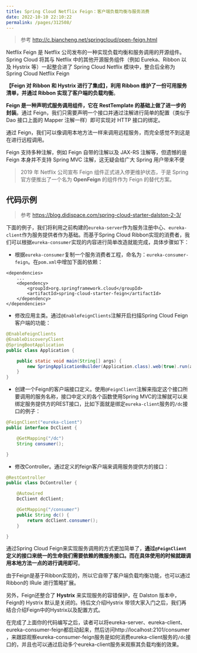 ```yaml
---
title: Spring Cloud Netflix Feign：客户端负载均衡与服务消费
date: 2022-10-10 22:10:22
permalink: /pages/312508/
---
```

> 参考 http://c.biancheng.net/springcloud/open-feign.html

Netflix Feign 是 Netflix 公司发布的一种实现负载均衡和服务调用的开源组件。Spring Cloud 将其与 Netflix 中的其他开源服务组件（例如 Eureka、Ribbon 以及 Hystrix 等）一起整合进了 Spring Cloud Netflix 模块中，整合后全称为 Spring Cloud Netflix Feign

**【Feign 对 Ribbon 和 Hystrix 进行了集成】，利用 Ribbon 维护了一份可用服务清单，并通过 Ribbon 实现了客户端的负载均衡**。

**Feign 是一种声明式服务调用组件，它在 RestTemplate 的基础上做了进一步的封装**。通过 Feign，我们只需要声明一个接口并通过注解进行简单的配置（类似于 Dao 接口上面的 Mapper 注解一样）即可实现对 HTTP 接口的绑定。

通过 Feign，我们可以像调用本地方法一样来调用远程服务，而完全感觉不到这是在进行远程调用。

Feign 支持多种注解，例如 Feign 自带的注解以及 JAX-RS 注解等，但遗憾的是 Feign 本身并不支持 Spring MVC 注解，这无疑会给广大 Spring 用户带来不便

> 2019 年 Netflix 公司宣布 Feign 组件正式进入停更维护状态，于是 Spring 官方便推出了一个名为 **OpenFeign** 的组件作为 Feign 的替代方案。

## 代码示例

> 参考 https://blog.didispace.com/spring-cloud-starter-dalston-2-3/

下面的例子，我们将利用之前构建的`eureka-server`作为服务注册中心、`eureka-client`作为服务提供者作为基础。而基于Spring Cloud Ribbon实现的消费者，我们可以根据`eureka-consumer`实现的内容进行简单改造就能完成，具体步骤如下：

- 根据`eureka-consumer`复制一个服务消费者工程，命名为：`eureka-consumer-feign`。在`pom.xml`中增加下面的依赖：

```properties
<dependencies>
    ...
    <dependency>
        <groupId>org.springframework.cloud</groupId>
        <artifactId>spring-cloud-starter-feign</artifactId>
    </dependency>
</dependencies>
```

- 修改应用主类。通过`@EnableFeignClients`注解开启扫描Spring Cloud Feign客户端的功能：

```java
@EnableFeignClients
@EnableDiscoveryClient
@SpringBootApplication
public class Application {

	public static void main(String[] args) {
		new SpringApplicationBuilder(Application.class).web(true).run(args);
	}
}
```

- 创建一个Feign的客户端接口定义。使用`@FeignClient`注解来指定这个接口所要调用的服务名称，接口中定义的各个函数使用Spring MVC的注解就可以来绑定服务提供方的REST接口，比如下面就是绑定`eureka-client`服务的`/dc`接口的例子：

```java
@FeignClient("eureka-client")
public interface DcClient {

    @GetMapping("/dc")
    String consumer();

}
```

- 修改Controller。通过定义的feign客户端来调用服务提供方的接口：

```java
@RestController
public class DcController {

    @Autowired
    DcClient dcClient;

    @GetMapping("/consumer")
    public String dc() {
        return dcClient.consumer();
    }

}
```

通过Spring Cloud Feign来实现服务调用的方式更加简单了，**通过`@FeignClient`定义的接口来统一的生命我们需要依赖的微服务接口。而在具体使用的时候就跟调用本地方法一点的进行调用即可**。

由于Feign是基于Ribbon实现的，所以它自带了客户端负载均衡功能，也可以通过Ribbon的 IRule 进行策略扩展。

另外，Feign还整合了 **Hystrix** 来实现服务的容错保护，在 Dalston 版本中，Feign的 Hystrix 默认是关闭的。待后文介绍Hystrix 带领大家入门之后，我们再结合介绍Feign中的Hystrix以及配置方式。

在完成了上面你的代码编写之后，读者可以将eureka-server、eureka-client、eureka-consumer-feign都启动起来，然后访问http://localhost:2101/consumer ，来跟踪观察eureka-consumer-feign服务是如何消费eureka-client服务的`/dc`接口的，并且也可以通过启动多个eureka-client服务来观察其负载均衡的效果。